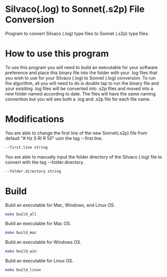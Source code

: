 # Silvaco(.log) to Sonnet(.s2p) File Conversion 
Program to convert Silvaco (.log) type files to Sonnet (.s2p) type files.

# How to use this program
To use this program you will need to build an executable for your software preference and place this binary file into the folder with your .log files that you wish to use for your Silvaco (.log) to Sonnet (.log) conversion. 
To run the algorithm, all you will need to do is double tap to run the binary file and your exisiting .log files will be converted into .s2p files and moved into a new folder named according to date. The files will have the same naming convention but you will see both a .log and .s2p file for each file name. 

# Modifications
You are able to change the first line of the new Sonnet(.s2p) file from default "# Hz S RI R 50" usin the tag --first.line.
```bash
--first.line string
```
You are able to manually input the folder directory of the Silvaco (.log) file to convert with the tag --folder.directory.
```bash
--folder.directory string
```

# Build
Build an executable for Mac, Windows, and Linux OS.
```bash
make build_all
```
Build an executable for Mac OS.
```bash
make build_mac
```
Build an executable for Windows OS.
```bash
make build_win
```
Build an executable for Linux OS.
```bash
make build_linux
```
